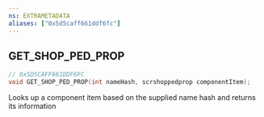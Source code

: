 ```yaml
---
ns: EXTRAMETADATA
aliases: ["0x5d5caff661ddf6fc"]
---
```

## GET_SHOP_PED_PROP

```c
// 0x5D5CAFF661DDF6FC
void GET_SHOP_PED_PROP(int nameHash, scrshoppedprop componentItem);
```

Looks up a component item based on the supplied name hash and returns its information

